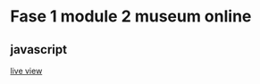 # Fase 1 module 2 museum online
## javascript

[live view](http://33825.hosts1.ma-cloud.nl/f1m2js/les1-background-color)
